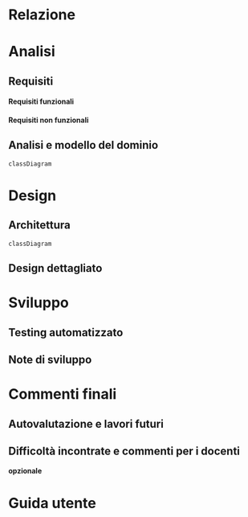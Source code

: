 # **Relazione**

# Analisi


## Requisiti


#### Requisiti funzionali


#### Requisiti non funzionali


## Analisi e modello del dominio

```mermaid
classDiagram

```

# Design


## Architettura

```mermaid
classDiagram

```

## Design dettagliato

# Sviluppo

## Testing automatizzato

## Note di sviluppo

# Commenti finali

## Autovalutazione e lavori futuri

## Difficoltà incontrate e commenti per i docenti

**opzionale**

# Guida utente


